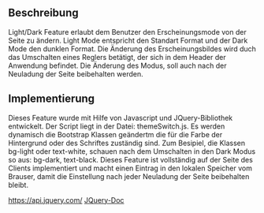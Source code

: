 ## Beschreibung
Light/Dark Feature erlaubt dem Benutzer den Erscheinungsmode von der Seite zu ändern. Light Mode entspricht den Standart Format und der Dark Mode den dunklen Format. Die Änderung des Erscheinungsbildes wird duch das Umschalten eines Reglers betätigt, der sich in dem Header der Anwendung befindet. Die Änderung des Modus, soll auch nach der Neuladung der Seite beibehalten werden.

## Implementierung
Dieses Feature wurde mit Hilfe von Javascript und JQuery-Bibliothek entwickelt. Der Script liegt in der Datei: themeSwitch.js. Es werden dynamisch die Bootstrap Klassen geändertm die für die Farbe der Hintergrund oder des Schriftes zuständig sind. Zum Besipiel, die Klassen bg-light oder text-white, schauen nach dem Umschalten in den Dark Modus so aus: bg-dark, text-black. Dieses Feature ist vollständig auf der Seite des Clients implementiert und macht einen Eintrag in den lokalen Speicher vom Brauser, damit die Einstellung nach jeder Neuladung der Seite beibehalten bleibt. 

https://api.jquery.com/
[JQuery-Doc](https://api.jquery.com/)